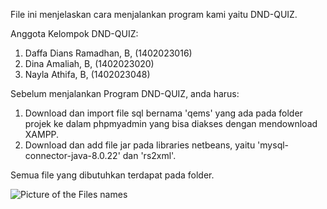 File ini menjelaskan cara menjalankan program kami yaitu DND-QUIZ.

Anggota Kelompok DND-QUIZ:
1. Daffa Dians Ramadhan, B, (1402023016)
2. Dina Amaliah, B, (1402023020)
3. Nayla Athifa, B, (1402023048)

Sebelum menjalankan Program DND-QUIZ, anda harus:
1. Download dan import file sql bernama 'qems' yang ada pada folder projek ke dalam phpmyadmin yang bisa diakses dengan mendownload XAMPP.
2. Download dan add file jar pada libraries netbeans, yaitu 'mysql-connector-java-8.0.22' dan 'rs2xml'.

Semua file yang dibutuhkan terdapat pada folder.


![Picture of the Files names](https://github.com/Xaviants/Project_DND-QUIZ/assets/150523801/511f645a-fc10-4471-8dc9-20e1b6e3009a)
